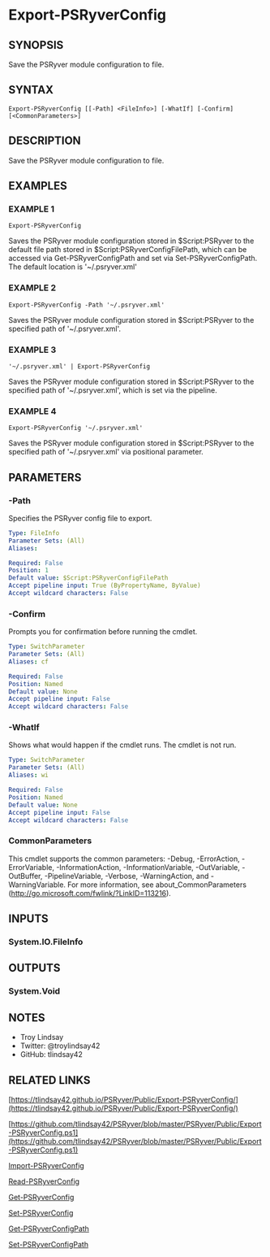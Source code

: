 # Export-PSRyverConfig

## SYNOPSIS
Save the PSRyver module configuration to file.

## SYNTAX

```
Export-PSRyverConfig [[-Path] <FileInfo>] [-WhatIf] [-Confirm] [<CommonParameters>]
```

## DESCRIPTION
Save the PSRyver module configuration to file.

## EXAMPLES

### EXAMPLE 1
```
Export-PSRyverConfig
```

Saves the PSRyver module configuration stored in $Script:PSRyver to the default
file path stored in $Script:PSRyverConfigFilePath, which can be accessed via
Get-PSRyverConfigPath and set via Set-PSRyverConfigPath. 
The default location
is '~/.psryver.xml'

### EXAMPLE 2
```
Export-PSRyverConfig -Path '~/.psryver.xml'
```

Saves the PSRyver module configuration stored in $Script:PSRyver to the
specified path of '~/.psryver.xml'.

### EXAMPLE 3
```
'~/.psryver.xml' | Export-PSRyverConfig
```

Saves the PSRyver module configuration stored in $Script:PSRyver to the
specified path of '~/.psryver.xml', which is set via the pipeline.

### EXAMPLE 4
```
Export-PSRyverConfig '~/.psryver.xml'
```

Saves the PSRyver module configuration stored in $Script:PSRyver to the
specified path of '~/.psryver.xml' via positional parameter.

## PARAMETERS

### -Path
Specifies the PSRyver config file to export.

```yaml
Type: FileInfo
Parameter Sets: (All)
Aliases:

Required: False
Position: 1
Default value: $Script:PSRyverConfigFilePath
Accept pipeline input: True (ByPropertyName, ByValue)
Accept wildcard characters: False
```

### -Confirm
Prompts you for confirmation before running the cmdlet.

```yaml
Type: SwitchParameter
Parameter Sets: (All)
Aliases: cf

Required: False
Position: Named
Default value: None
Accept pipeline input: False
Accept wildcard characters: False
```

### -WhatIf
Shows what would happen if the cmdlet runs.
The cmdlet is not run.

```yaml
Type: SwitchParameter
Parameter Sets: (All)
Aliases: wi

Required: False
Position: Named
Default value: None
Accept pipeline input: False
Accept wildcard characters: False
```

### CommonParameters
This cmdlet supports the common parameters: -Debug, -ErrorAction, -ErrorVariable, -InformationAction, -InformationVariable, -OutVariable, -OutBuffer, -PipelineVariable, -Verbose, -WarningAction, and -WarningVariable.
For more information, see about_CommonParameters (http://go.microsoft.com/fwlink/?LinkID=113216).

## INPUTS

### System.IO.FileInfo

## OUTPUTS

### System.Void

## NOTES
- Troy Lindsay
- Twitter: @troylindsay42
- GitHub: tlindsay42

## RELATED LINKS

[https://tlindsay42.github.io/PSRyver/Public/Export-PSRyverConfig/](https://tlindsay42.github.io/PSRyver/Public/Export-PSRyverConfig/)

[https://github.com/tlindsay42/PSRyver/blob/master/PSRyver/Public/Export-PSRyverConfig.ps1](https://github.com/tlindsay42/PSRyver/blob/master/PSRyver/Public/Export-PSRyverConfig.ps1)

[Import-PSRyverConfig]()

[Read-PSRyverConfig]()

[Get-PSRyverConfig]()

[Set-PSRyverConfig]()

[Get-PSRyverConfigPath]()

[Set-PSRyverConfigPath]()

